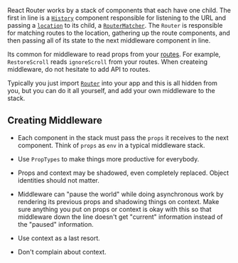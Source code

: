 React Router works by a stack of components that each have one
child. The first in line is a [`History`][History] component responsible
for listening to the URL and passing a [`location`][location] to its
child, a [`RouterMatcher`][RouteMatcher]. The `Router` is responsible for matching
routes to the location, gathering up the route components, and then
passing all of its state to the next middleware component in line.

Its common for middleware to read props from your [routes][Route]. For
example, `RestoreScroll` reads `ignoreScroll` from your routes. When
createing middleware, do not hesitate to add API to routes.

Typically you just import [`Router`][Router] into your app and this is all
hidden from you, but you can do it all yourself, and add your own
middleware to the stack.

Creating Middleware
-------------------

- Each component in the stack must pass the `props` it receives to the
  next component. Think of `props` as `env` in a typical middleware
  stack.

- Use `PropTypes` to make things more productive for everybody.

- Props and context may be shadowed, even completely replaced.  Object
  identities should not matter.

- Middleware can "pause the world" while doing asynchronous work by
  rendering its previous props and shadowing things on context. Make
  sure anything you put on props or context is okay with this so that
  middleware down the line doesn't get "current" information instead of
  the "paused" information.

- Use context as a last resort.

- Don't complain about context.

  [History]:#TODO
  [location]:#TODO
  [Router]:#TODO
  [Route]:#TODO
  [RouteMatcher]:#TODO

